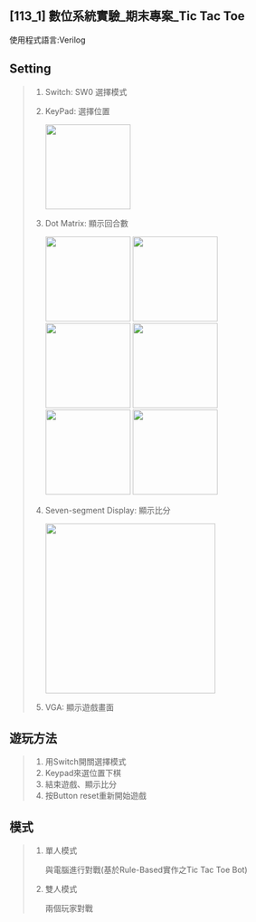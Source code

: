 ## [113_1] 數位系統實驗_期末專案_Tic Tac Toe

使用程式語言:Verilog

## Setting
> 1. Switch: SW0 選擇模式
> 2. KeyPad: 選擇位置
>    
>    <img src="https://i.imgur.com/ThHPAz4.png" width="150" />
> 3. Dot Matrix: 顯示回合數
>    
>    <img src="https://i.imgur.com/sQ8WJt2.png" width="150" />
>    <img src="https://i.imgur.com/eQiL2kX.png" width="150" />
>    <img src="https://i.imgur.com/vhvpnGM.png" width="150" />
>    <img src="https://i.imgur.com/MdEQvBv.png" width="150" />
>    <img src="https://i.imgur.com/Ugs4zBi.png" width="150" />
>    <img src="https://i.imgur.com/rBthPdG.png" width="150" />
> 
> 5. Seven-segment Display: 顯示比分
>
>    <img src="https://i.imgur.com/QEitMCA.png" width="300" />
>    
> 7. VGA: 顯示遊戲畫面

## 遊玩方法
> 1. 用Switch開關選擇模式
> 2. Keypad來選位置下棋
> 3. 結束遊戲、顯示比分
> 4. 按Button reset重新開始遊戲

## 模式
> 1. 單人模式
>    
>    與電腦進行對戰(基於Rule-Based實作之Tic Tac Toe Bot)
> 2. 雙人模式
>
>    兩個玩家對戰
